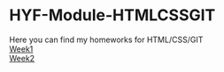 # HYF-Module-HTMLCSSGIT

Here you can find my homeworks for HTML/CSS/GIT <br>
[Week1](https://github.com/hunny797/HYF-Module-HTMLCSSGIT/tree/main/week1) <br>
[Week2](https://github.com/hunny797/HYF-Module-HTMLCSSGIT/tree/master/week2)
